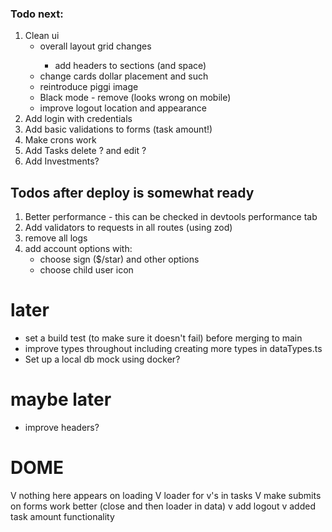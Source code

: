 ### Todo next:

1. Clean ui
   - <ip> overall layout grid changes
     - add headers to sections (and space)
   - change cards dollar placement and such
   - reintroduce piggi image
   - Black mode - remove (looks wrong on mobile)
   - improve logout location and appearance
2. Add login with credentials
3. Add basic validations to forms (task amount!)
4. Make crons work
5. Add Tasks delete ? and edit ?
6. Add Investments?

## Todos after deploy is somewhat ready

1. Better performance - this can be checked in devtools performance tab
2. Add validators to requests in all routes (using zod)
3. remove all logs
4. add account options with:
   - choose sign ($/star) and other options
   - choose child user icon

# later

- set a build test (to make sure it doesn't fail) before merging to main
- improve types throughout including creating more types in dataTypes.ts
- Set up a local db mock using docker?

# maybe later

- improve headers?

# DOME

V nothing here appears on loading
V loader for v's in tasks
V make submits on forms work better (close and then loader in data)
v add logout
v added task amount functionality
